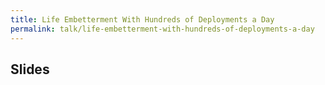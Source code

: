 ```yaml
---
title: Life Embetterment With Hundreds of Deployments a Day
permalink: talk/life-embetterment-with-hundreds-of-deployments-a-day
---
```


## Slides

<script async class="speakerdeck-embed" data-id="54cb01c0f216453e811a5d5f3268976a" data-ratio="1.77777777777778" src="//speakerdeck.com/assets/embed.js"></script>
